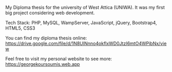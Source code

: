 My Diploma thesis for the university of West Attica (UNIWA).
It was my first big project considering web development.

Tech Stack:
  PHP,
  MySQL,
  WampServer,
  JavaScript,
  jQuery,
  Bootstrap4,
  HTML5,
  CSS3
  
  You can find my diploma thesis online: https://drive.google.com/file/d/1N8UINnno4okflxWD0JtzI6mtO4WPibNx/view
  
  Feel free to visit my personal website to see more: https://georgekoursoumis.web.app
